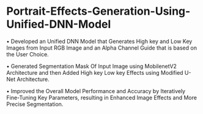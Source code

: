 # Portrait-Effects-Generation-Using-Unified-DNN-Model

• Developed an Unified DNN Model that Generates High key and Low Key Images from Input RGB Image and
an Alpha Channel Guide that is based on the User Choice.          

• Generated Segmentation Mask Of Input Image using MobilenetV2 Architecture and then Added High key Low
key Effects using Modified U-Net Architecture.

• Improved the Overall Model Performance and Accuracy by Iteratively Fine-Tuning Key Parameters, resulting
in Enhanced Image Effects and More Precise Segmentation.
